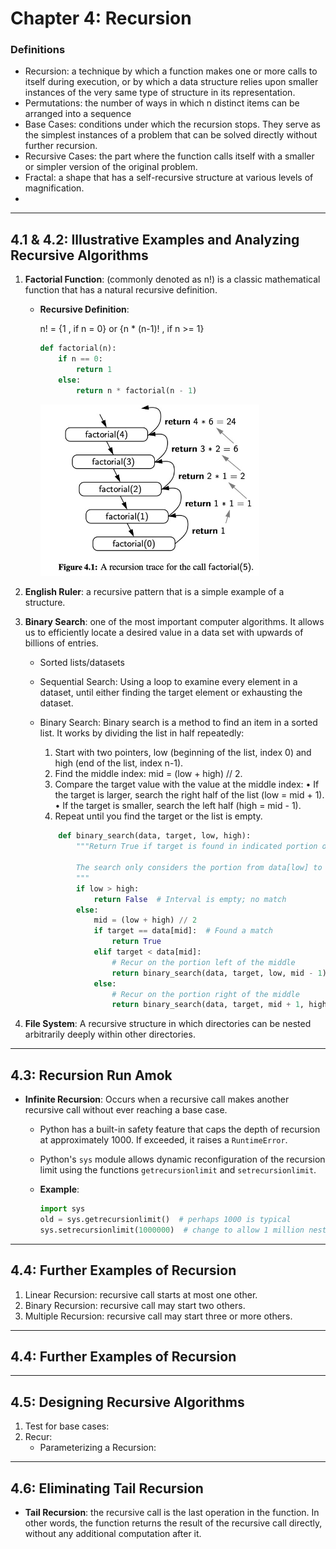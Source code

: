 # Chapter 4: Recursion

### Definitions 
- Recursion: a technique by which a function makes one or more calls to itself
during execution, or by which a data structure relies upon smaller instances of the very same type of structure in its representation.
- Permutations: the number of ways in which n distinct items can be arranged into a sequence
- Base Cases: conditions under which the recursion stops. They serve as the simplest instances of a problem that can be solved directly without further recursion.
- Recursive Cases: the part where the function calls itself with a smaller or simpler version of the original problem.
- Fractal: a shape that has a self-recursive structure at various levels of magnification.
- 

---

## 4.1 & 4.2: Illustrative Examples and Analyzing Recursive Algorithms

1. **Factorial Function**: (commonly denoted as n!) is a classic mathematical
function that has a natural recursive definition.

 
    - **Recursive Definition**: 

        n! = {1 , if n = 0} or {n * (n-1)! , if n >= 1}

        ```python
        def factorial(n):
            if n == 0:
                return 1
            else:
                return n * factorial(n - 1)
        ```
        
        <img alt="A recursion trace for the call factorial(5)" src="./recursion_trace.jpg" width="350"/>

2. **English Ruler**: a recursive pattern that is a simple example of a 
structure.









3. **Binary Search**: one of the most important computer algorithms. It allows
us to efficiently locate a desired value in a data set with upwards of billions of entries.

    - Sorted lists/datasets
    - Sequential Search: Using a loop to examine every element in a dataset, until either finding the target element or exhausting the dataset.
    - Binary Search: Binary search is a method to find an item in a sorted list. It works by dividing the list in half repeatedly:
	    1.  Start with two pointers, low (beginning of the list, index 0) and high (end of the list, index n-1).
	    2.  Find the middle index: mid = (low + high) // 2.
	    3.  Compare the target value with the value at the middle index:
	        •	If the target is larger, search the right half of the list (low = mid + 1).
	        •	If the target is smaller, search the left half (high = mid - 1).
	    4.  Repeat until you find the target or the list is empty.

        ```python
            def binary_search(data, target, low, high):
                """Return True if target is found in indicated portion of a Python list.
                
                The search only considers the portion from data[low] to data[high] inclusive.
                """
                if low > high:
                    return False  # Interval is empty; no match
                else:
                    mid = (low + high) // 2
                    if target == data[mid]:  # Found a match
                        return True
                    elif target < data[mid]:
                        # Recur on the portion left of the middle
                        return binary_search(data, target, low, mid - 1)
                    else:
                        # Recur on the portion right of the middle
                        return binary_search(data, target, mid + 1, high)
        ```

4. **File System**: A recursive structure in which directories can be nested arbitrarily deeply within other directories.

---

## 4.3: Recursion Run Amok

- **Infinite Recursion**: Occurs when a recursive call makes another recursive call without ever reaching a base case.
    - Python has a built-in safety feature that caps the depth of recursion at approximately 1000. If exceeded, it raises a `RuntimeError`.
    - Python's `sys` module allows dynamic reconfiguration of the recursion limit using the functions `getrecursionlimit` and `setrecursionlimit`.
    - **Example**:

      ```python
      import sys
      old = sys.getrecursionlimit()  # perhaps 1000 is typical
      sys.setrecursionlimit(1000000)  # change to allow 1 million nested calls
      ```

---

## 4.4: Further Examples of Recursion

1. Linear Recursion: recursive call starts at most one other. 
2. Binary Recursion: recursive call may start two others.
3. Multiple Recursion: recursive call may start three or more others.

---

## 4.4: Further Examples of Recursion

---

## 4.5: Designing Recursive Algorithms

1. Test for base cases:
2. Recur: 
    - Parameterizing a Recursion:

---

## 4.6: Eliminating Tail Recursion

- **Tail Recursion**: the recursive call is the last operation in the function. In other words, the function returns the result of the recursive call directly, without any additional computation after it.



